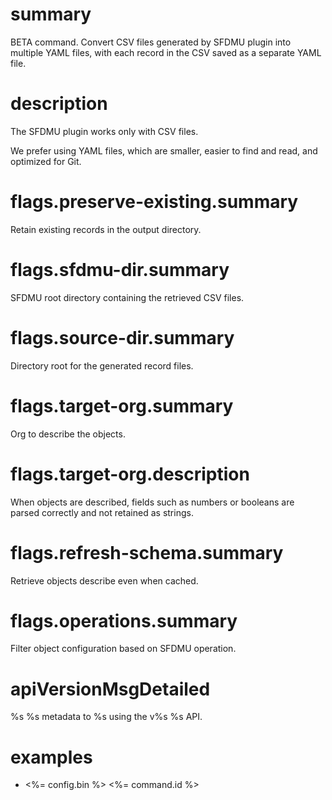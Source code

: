 # summary

BETA command. Convert CSV files generated by SFDMU plugin into multiple YAML files, with each record in the CSV saved as a separate YAML file.

# description

The SFDMU plugin works only with CSV files.

We prefer using YAML files, which are smaller, easier to find and read, and optimized for Git.

# flags.preserve-existing.summary

Retain existing records in the output directory.

# flags.sfdmu-dir.summary

SFDMU root directory containing the retrieved CSV files.

# flags.source-dir.summary

Directory root for the generated record files.

# flags.target-org.summary

Org to describe the objects.

# flags.target-org.description

When objects are described, fields such as numbers or booleans are parsed correctly and not retained as strings.

# flags.refresh-schema.summary

Retrieve objects describe even when cached.

# flags.operations.summary

Filter object configuration based on SFDMU operation.

# apiVersionMsgDetailed

%s %s metadata to %s using the v%s %s API.

# examples

- <%= config.bin %> <%= command.id %>
